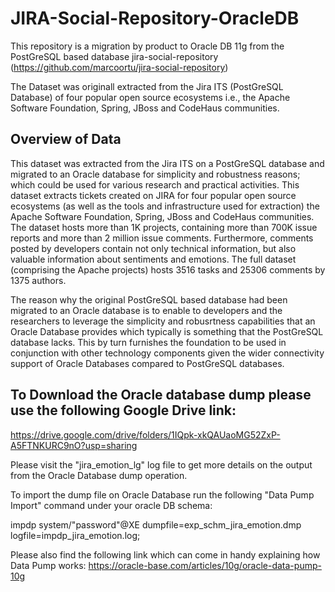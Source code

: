 # JIRA-Social-Repository-OracleDB
This repository is a migration by product  to Oracle DB 11g from the PostGreSQL based database jira-social-repository (https://github.com/marcoortu/jira-social-repository) 


The Dataset was originall extracted from the Jira ITS (PostGreSQL Database) of four popular open source ecosystems i.e., the Apache Software Foundation, Spring, JBoss and CodeHaus communities.

Overview of Data
-----------------
This dataset was extracted from the Jira ITS on a PostGreSQL database and migrated to an Oracle database for simplicity and robustness reasons; which could be used for various research and practical activities. This dataset extracts tickets created on JIRA for four popular open source ecosystems (as well as the tools and infrastructure used for extraction) the Apache Software Foundation, Spring, JBoss and CodeHaus communities. The dataset hosts more than 1K projects, containing more than 700K issue reports and more than 2 million issue comments. Furthermore, comments posted by developers contain not only technical information, but also valuable information about sentiments and emotions. The full dataset (comprising the Apache projects) hosts 3516 tasks and 25306 comments by 1375 authors.

The reason why the original PostGreSQL based database had been migrated to an Oracle database is to enable to developers and the researchers to leverage the simplicity and robusrtness capabilities that an Oracle Database provides which typically is something that the PostGreSQL database lacks. This by turn furnishes the foundation to be used in conjunction with other technology components given the wider connectivity support of Oracle Databases compared to PostGreSQL databases.

To Download the Oracle database dump please use the following Google Drive link:
--------------------------------------------------------------------------------
https://drive.google.com/drive/folders/1IQpk-xkQAUaoMG52ZxP-A5FTNKURC9nO?usp=sharing

Please visit the "jira_emotion_lg" log file to get more details on the output from the Oracle Database dump operation.


To import the dump file on Oracle Database run the following "Data Pump Import" command under your oracle DB schema:

impdp system/"password"@XE dumpfile=exp_schm_jira_emotion.dmp logfile=impdp_jira_emotion.log;


Please also find the following link which can come in handy explaining how Data Pump works:
https://oracle-base.com/articles/10g/oracle-data-pump-10g
